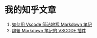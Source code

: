 # 我的知乎文章

1. [如何用 Vscode 简洁地写 Markdown 笔记](./VSCODE_Paper_2022_0330.md)
1. [编辑 Markdown 笔记的 VSCODE 插件](VSCODE_Extension_2022_0331.md)